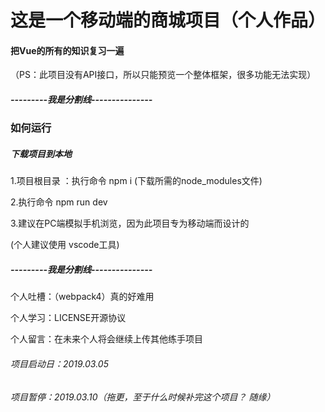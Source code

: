 # 这是一个移动端的商城项目（个人作品）

#### 把Vue的所有的知识复习一遍
（PS：此项目没有API接口，所以只能预览一个整体框架，很多功能无法实现）

##### ---------我是分割线---------------

### 如何运行

##### 下载项目到本地

1.项目根目录 ：执行命令 npm i (下载所需的node_modules文件)

2.执行命令 npm run dev

3.建议在PC端模拟手机浏览，因为此项目专为移动端而设计的

 (个人建议使用 vscode工具)

##### ---------我是分割线---------------

 个人吐槽：（webpack4）真的好难用

 个人学习：LICENSE开源协议

 个人留言：在未来个人将会继续上传其他练手项目

###### 项目启动日：2019.03.05
###### 项目暂停：2019.03.10（拖更，至于什么时候补完这个项目？   随缘）